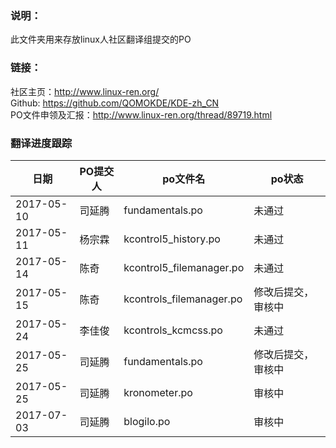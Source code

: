 ### 说明：
此文件夹用来存放linux人社区翻译组提交的PO

### 链接：
社区主页：<http://www.linux-ren.org/><br>
Github: <https://github.com/QOMOKDE/KDE-zh_CN><br>
PO文件申领及汇报：<http://www.linux-ren.org/thread/89719.html><br>


### 翻译进度跟踪
|日期|PO提交人|po文件名|po状态|
|----|----|----|----|
|2017-05-10|司延腾|fundamentals.po|未通过|
|2017-05-11|杨宗霖|kcontrol5_history.po|未通过|
|2017-05-14|陈奇|kcontrol5_filemanager.po|未通过|
|2017-05-15|陈奇|kcontrols_filemanager.po|修改后提交，审核中|
|2017-05-24|李佳俊|kcontrols_kcmcss.po|未通过|
|2017-05-25|司延腾|fundamentals.po|修改后提交，审核中|
|2017-05-25|司延腾|kronometer.po|审核中|
|2017-07-03|司延腾|blogilo.po|审核中|
